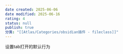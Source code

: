 ```yaml
---
date created: 2025-06-06
date modified: 2025-06-16
rating: 4
status: null
publish: true
分类: "[[Atlas/Categories/obsidian插件 - fileclass]]"
---
```


设置tab打开的默认行为
